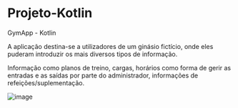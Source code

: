 # Projeto-Kotlin
GymApp - Kotlin


A aplicação destina-se a utilizadores de um ginásio fictício, onde eles puderam introduzir os mais diversos tipos de informação. 

Informação como planos de treino, cargas, horários como forma de gerir as entradas e as saídas por parte do administrador, informações de refeições/suplementação. 


![image](https://user-images.githubusercontent.com/17239693/180657200-751e28e0-421b-4cc4-85cc-831a0bb41c80.png)
